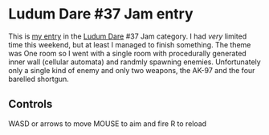 # Ludum Dare #37 Jam entry
This is [my entry](http://ludumdare.com/compo/ludum-dare-37/?action=preview&uid=4623) in the [Ludum Dare](http://www.ldjam.com) #37 Jam category. I had *very* limited time this weekend, but at least I managed to finish something. The theme was One room so I went with a single room with procedurally generated inner wall (cellular automata) and randmly spawning enemies. Unfortunately only a single kind of enemy and only two weapons, the AK-97 and the four barelled shortgun.

## Controls
WASD or arrows to move
MOUSE to aim and fire
R to reload
